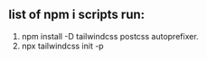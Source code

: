 ##  list of npm i scripts run:
1.  npm install -D tailwindcss postcss autoprefixer.
2.  npx tailwindcss init -p